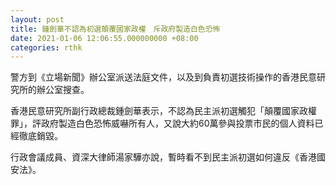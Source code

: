 ```yaml
---
layout: post
title: 鍾劍華不認為初選顛覆國家政權　斥政府製造白色恐怖
date: 2021-01-06 12:06:55.000000000 +08:00
categories: rthk
---
```


警方到《立場新聞》辦公室派送法庭文件，以及到負責初選技術操作的香港民意研究所的辦公室搜查。

香港民意研究所副行政總裁鍾劍華表示，不認為民主派初選觸犯「顛覆國家政權罪」，評政府製造白色恐怖威嚇所有人，又說大約60萬參與投票市民的個人資料已經徹底銷毀。

行政會議成員、資深大律師湯家驊亦說，暫時看不到民主派初選如何違反《香港國安法》。
